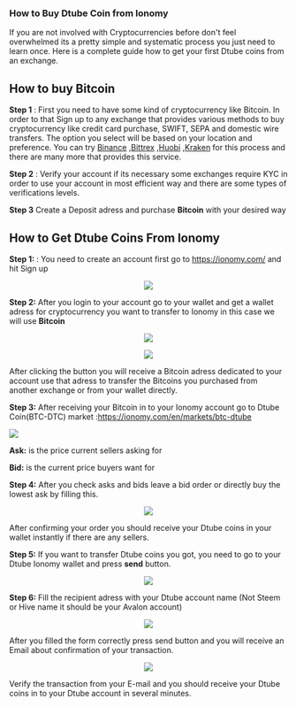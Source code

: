 ### How to Buy Dtube Coin from Ionomy
If you are not involved with Cryptocurrencies before don't feel overwhelmed its a pretty simple and systematic process you just need to learn once. Here is a complete guide how to get your first Dtube coins from an exchange.

## How to buy Bitcoin

**Step 1** : First you need to have some kind of cryptocurrency like Bitcoin. In order to that Sign up to any exchange that provides various methods to buy cryptocurrency like credit card purchase, SWIFT, SEPA and domestic wire transfers. The option you select will be based on your location and preference. You can try [Binance](https://www.binance.com/en) ,[Bittrex](https://global.bittrex.com/) ,[Huobi](https://www.huobi.com/) ,[Kraken](https://kraken.com/)  for this process and there are many more that provides this service.

**Step 2** : Verify your account if its necessary some exchanges require KYC in order to use your account in most efficient way and there are some types of verifications levels.

**Step 3** Create a Deposit adress and purchase **Bitcoin** with your desired way




## How to Get Dtube Coins From Ionomy


**Step 1:** : You need to create an account first go to https://ionomy.com/ and hit Sign up


<center>

![](https://i.imgur.com/cc2SNn3.png)


</center>



**Step 2:** After you login to your account go to your wallet and get a wallet adress for cryptocurrency you want to transfer to Ionomy in this case we will use **Bitcoin**

<center>

![](https://i.imgur.com/83ye41S.png)

</center>


<center>

![](https://i.imgur.com/fMKrYL4.png)

</center>

After clicking the button you will receive a Bitcoin adress dedicated to your account use that adress to transfer the Bitcoins you purchased from another exchange or from your wallet directly.


**Step 3:** After receiving your Bitcoin in to your Ionomy account go to Dtube Coin(BTC-DTC) market :https://ionomy.com/en/markets/btc-dtube

![](https://i.imgur.com/Wm9DVkZ.png)

**Ask:**  is the price current sellers asking for

**Bid:**  is the current price buyers want for

**Step 4:** After you check asks and bids leave a bid order or directly buy the lowest ask by filling this.

<center>

![](https://i.imgur.com/zi8WpSt.png)

</center>


After confirming your order you should receive your Dtube coins in your wallet instantly if there are any sellers.


**Step 5:** If you want to transfer Dtube coins you got, you need to go to your Dtube Ionomy wallet and press **send** button.

<center>

![](https://i.imgur.com/qpFVpxY.png)

</center>

**Step 6:** Fill the recipient adress with your Dtube account name (Not Steem or Hive name it should be your Avalon account)
<center>

![](https://i.imgur.com/D9gaV7X.png)

</center>

After you filled the form correctly press send button and you will receive an Email about confirmation of your transaction.

<center>

![](https://i.imgur.com/OTcYkRv.png)

</center>

Verify the transaction from your E-mail and you should receive your Dtube coins in to your Dtube account in several minutes.
